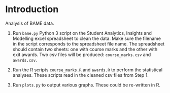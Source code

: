 # Introduction

Analysis of BAME data. 

1. Run `bame.py` Python 3 script on the Student Analytics, Insights and Modelling excel spreadsheet to clean the data. Make sure the filename in the script corresponds to the spreadsheet file name. The spreadsheet should contain two sheets: one with course marks and the other with exit awards. Two csv files will be produced: `course_marks.csv` and `awards.csv`.

2. Run the R scripts `course_marks.R` and `awards.R` to perform the statistical analyses. These scripts read in the cleaned csv files from Step 1. 

3. Run `plots.py` to output various graphs. These could be re-written in R.